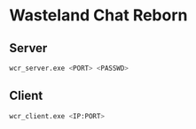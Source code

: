 # Wasteland Chat Reborn
## Server
```bash
wcr_server.exe <PORT> <PASSWD>
```
## Client
```bash
wcr_client.exe <IP:PORT>
```